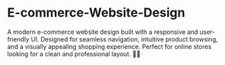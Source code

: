 # E-commerce-Website-Design
A modern e-commerce website design built with a responsive and user-friendly UI. Designed for seamless navigation, intuitive product browsing, and a visually appealing shopping experience. Perfect for online stores looking for a clean and professional layout. 🎨🛒
